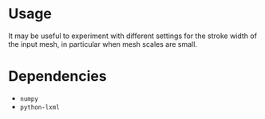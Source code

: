 # Usage

It may be useful to experiment with different settings for the stroke
width of the input mesh, in particular when mesh scales are small.

# Dependencies

- `numpy`
- `python-lxml`
